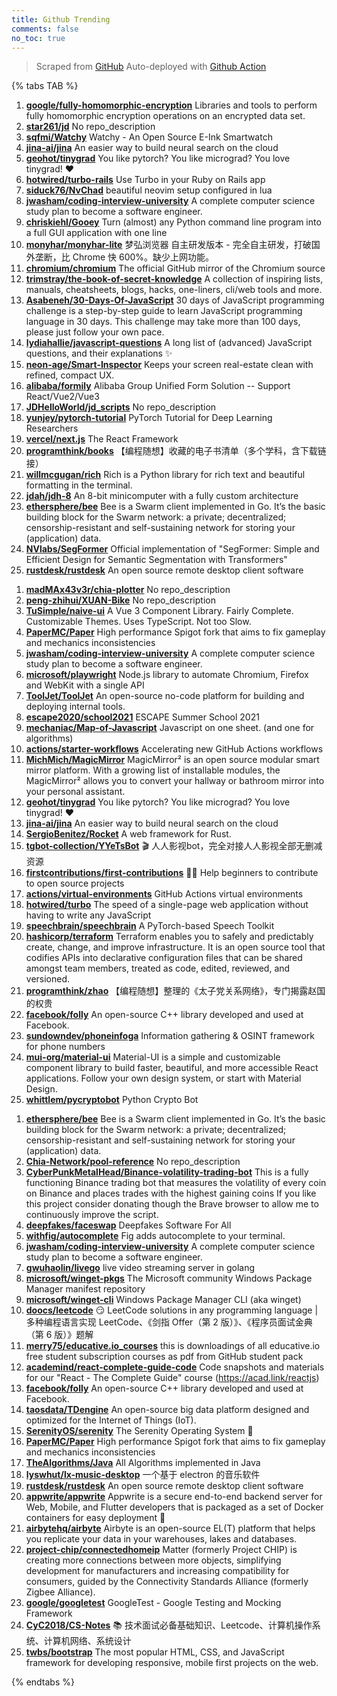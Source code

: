 ```yaml
---
title: Github Trending
comments: false
no_toc: true
---
```


> Scraped from [GitHub](https://github.com/trending)
Auto-deployed with [Github Action](https://docs.github.com/en/actions)

{% tabs TAB %}
<!-- tab Daily -->
1. [**google/fully-homomorphic-encryption**](https://github.com/google/fully-homomorphic-encryption)
Libraries and tools to perform fully homomorphic encryption operations on an encrypted data set.
2. [**star261/jd**](https://github.com/star261/jd)
No repo_description
3. [**sqfmi/Watchy**](https://github.com/sqfmi/Watchy)
Watchy - An Open Source E-Ink Smartwatch
4. [**jina-ai/jina**](https://github.com/jina-ai/jina)
An easier way to build neural search on the cloud
5. [**geohot/tinygrad**](https://github.com/geohot/tinygrad)
You like pytorch? You like micrograd? You love tinygrad! ❤️
6. [**hotwired/turbo-rails**](https://github.com/hotwired/turbo-rails)
Use Turbo in your Ruby on Rails app
7. [**siduck76/NvChad**](https://github.com/siduck76/NvChad)
beautiful neovim setup configured in lua
8. [**jwasham/coding-interview-university**](https://github.com/jwasham/coding-interview-university)
A complete computer science study plan to become a software engineer.
9. [**chriskiehl/Gooey**](https://github.com/chriskiehl/Gooey)
Turn (almost) any Python command line program into a full GUI application with one line
10. [**monyhar/monyhar-lite**](https://github.com/monyhar/monyhar-lite)
梦弘浏览器 自主研发版本 - 完全自主研发，打破国外垄断，比 Chrome 快 600%。缺少上网功能。
11. [**chromium/chromium**](https://github.com/chromium/chromium)
The official GitHub mirror of the Chromium source
12. [**trimstray/the-book-of-secret-knowledge**](https://github.com/trimstray/the-book-of-secret-knowledge)
A collection of inspiring lists, manuals, cheatsheets, blogs, hacks, one-liners, cli/web tools and more.
13. [**Asabeneh/30-Days-Of-JavaScript**](https://github.com/Asabeneh/30-Days-Of-JavaScript)
30 days of JavaScript programming challenge is a step-by-step guide to learn JavaScript programming language in 30 days. This challenge may take more than 100 days, please just follow your own pace.
14. [**lydiahallie/javascript-questions**](https://github.com/lydiahallie/javascript-questions)
A long list of (advanced) JavaScript questions, and their explanations ✨
15. [**neon-age/Smart-Inspector**](https://github.com/neon-age/Smart-Inspector)
Keeps your screen real-estate clean with refined, compact UX.
16. [**alibaba/formily**](https://github.com/alibaba/formily)
Alibaba Group Unified Form Solution -- Support React/Vue2/Vue3
17. [**JDHelloWorld/jd_scripts**](https://github.com/JDHelloWorld/jd_scripts)
No repo_description
18. [**yunjey/pytorch-tutorial**](https://github.com/yunjey/pytorch-tutorial)
PyTorch Tutorial for Deep Learning Researchers
19. [**vercel/next.js**](https://github.com/vercel/next.js)
The React Framework
20. [**programthink/books**](https://github.com/programthink/books)
【编程随想】收藏的电子书清单（多个学科，含下载链接）
21. [**willmcgugan/rich**](https://github.com/willmcgugan/rich)
Rich is a Python library for rich text and beautiful formatting in the terminal.
22. [**jdah/jdh-8**](https://github.com/jdah/jdh-8)
An 8-bit minicomputer with a fully custom architecture
23. [**ethersphere/bee**](https://github.com/ethersphere/bee)
Bee is a Swarm client implemented in Go. It’s the basic building block for the Swarm network: a private; decentralized; censorship-resistant and self-sustaining network for storing your (application) data.
24. [**NVlabs/SegFormer**](https://github.com/NVlabs/SegFormer)
Official implementation of "SegFormer: Simple and Efficient Design for Semantic Segmentation with Transformers"
25. [**rustdesk/rustdesk**](https://github.com/rustdesk/rustdesk)
An open source remote desktop client software
<!-- endtab -->
<!-- tab Weekly -->
1. [**madMAx43v3r/chia-plotter**](https://github.com/madMAx43v3r/chia-plotter)
No repo_description
2. [**peng-zhihui/XUAN-Bike**](https://github.com/peng-zhihui/XUAN-Bike)
No repo_description
3. [**TuSimple/naive-ui**](https://github.com/TuSimple/naive-ui)
A Vue 3 Component Library. Fairly Complete. Customizable Themes. Uses TypeScript. Not too Slow.
4. [**PaperMC/Paper**](https://github.com/PaperMC/Paper)
High performance Spigot fork that aims to fix gameplay and mechanics inconsistencies
5. [**jwasham/coding-interview-university**](https://github.com/jwasham/coding-interview-university)
A complete computer science study plan to become a software engineer.
6. [**microsoft/playwright**](https://github.com/microsoft/playwright)
Node.js library to automate Chromium, Firefox and WebKit with a single API
7. [**ToolJet/ToolJet**](https://github.com/ToolJet/ToolJet)
An open-source no-code platform for building and deploying internal tools.
8. [**escape2020/school2021**](https://github.com/escape2020/school2021)
ESCAPE Summer School 2021
9. [**mechaniac/Map-of-Javascript**](https://github.com/mechaniac/Map-of-Javascript)
Javascript on one sheet. (and one for algorithms)
10. [**actions/starter-workflows**](https://github.com/actions/starter-workflows)
Accelerating new GitHub Actions workflows
11. [**MichMich/MagicMirror**](https://github.com/MichMich/MagicMirror)
MagicMirror² is an open source modular smart mirror platform. With a growing list of installable modules, the MagicMirror² allows you to convert your hallway or bathroom mirror into your personal assistant.
12. [**geohot/tinygrad**](https://github.com/geohot/tinygrad)
You like pytorch? You like micrograd? You love tinygrad! ❤️
13. [**jina-ai/jina**](https://github.com/jina-ai/jina)
An easier way to build neural search on the cloud
14. [**SergioBenitez/Rocket**](https://github.com/SergioBenitez/Rocket)
A web framework for Rust.
15. [**tgbot-collection/YYeTsBot**](https://github.com/tgbot-collection/YYeTsBot)
🎬 人人影视bot，完全对接人人影视全部无删减资源
16. [**firstcontributions/first-contributions**](https://github.com/firstcontributions/first-contributions)
🚀✨ Help beginners to contribute to open source projects
17. [**actions/virtual-environments**](https://github.com/actions/virtual-environments)
GitHub Actions virtual environments
18. [**hotwired/turbo**](https://github.com/hotwired/turbo)
The speed of a single-page web application without having to write any JavaScript
19. [**speechbrain/speechbrain**](https://github.com/speechbrain/speechbrain)
A PyTorch-based Speech Toolkit
20. [**hashicorp/terraform**](https://github.com/hashicorp/terraform)
Terraform enables you to safely and predictably create, change, and improve infrastructure. It is an open source tool that codifies APIs into declarative configuration files that can be shared amongst team members, treated as code, edited, reviewed, and versioned.
21. [**programthink/zhao**](https://github.com/programthink/zhao)
【编程随想】整理的《太子党关系网络》，专门揭露赵国的权贵
22. [**facebook/folly**](https://github.com/facebook/folly)
An open-source C++ library developed and used at Facebook.
23. [**sundowndev/phoneinfoga**](https://github.com/sundowndev/phoneinfoga)
Information gathering & OSINT framework for phone numbers
24. [**mui-org/material-ui**](https://github.com/mui-org/material-ui)
Material-UI is a simple and customizable component library to build faster, beautiful, and more accessible React applications. Follow your own design system, or start with Material Design.
25. [**whittlem/pycryptobot**](https://github.com/whittlem/pycryptobot)
Python Crypto Bot
<!-- endtab -->
<!-- tab Monthly -->
1. [**ethersphere/bee**](https://github.com/ethersphere/bee)
Bee is a Swarm client implemented in Go. It’s the basic building block for the Swarm network: a private; decentralized; censorship-resistant and self-sustaining network for storing your (application) data.
2. [**Chia-Network/pool-reference**](https://github.com/Chia-Network/pool-reference)
No repo_description
3. [**CyberPunkMetalHead/Binance-volatility-trading-bot**](https://github.com/CyberPunkMetalHead/Binance-volatility-trading-bot)
This is a fully functioning Binance trading bot that measures the volatility of every coin on Binance and places trades with the highest gaining coins If you like this project consider donating though the Brave browser to allow me to continuously improve the script.
4. [**deepfakes/faceswap**](https://github.com/deepfakes/faceswap)
Deepfakes Software For All
5. [**withfig/autocomplete**](https://github.com/withfig/autocomplete)
Fig adds autocomplete to your terminal.
6. [**jwasham/coding-interview-university**](https://github.com/jwasham/coding-interview-university)
A complete computer science study plan to become a software engineer.
7. [**gwuhaolin/livego**](https://github.com/gwuhaolin/livego)
live video streaming server in golang
8. [**microsoft/winget-pkgs**](https://github.com/microsoft/winget-pkgs)
The Microsoft community Windows Package Manager manifest repository
9. [**microsoft/winget-cli**](https://github.com/microsoft/winget-cli)
Windows Package Manager CLI (aka winget)
10. [**doocs/leetcode**](https://github.com/doocs/leetcode)
😏 LeetCode solutions in any programming language | 多种编程语言实现 LeetCode、《剑指 Offer（第 2 版）》、《程序员面试金典（第 6 版）》题解
11. [**merry75/educative.io_courses**](https://github.com/merry75/educative.io_courses)
this is downloadings of all educative.io free student subscription courses as pdf from GitHub student pack
12. [**academind/react-complete-guide-code**](https://github.com/academind/react-complete-guide-code)
Code snapshots and materials for our "React - The Complete Guide" course (https://acad.link/reactjs)
13. [**facebook/folly**](https://github.com/facebook/folly)
An open-source C++ library developed and used at Facebook.
14. [**taosdata/TDengine**](https://github.com/taosdata/TDengine)
An open-source big data platform designed and optimized for the Internet of Things (IoT).
15. [**SerenityOS/serenity**](https://github.com/SerenityOS/serenity)
The Serenity Operating System 🐞
16. [**PaperMC/Paper**](https://github.com/PaperMC/Paper)
High performance Spigot fork that aims to fix gameplay and mechanics inconsistencies
17. [**TheAlgorithms/Java**](https://github.com/TheAlgorithms/Java)
All Algorithms implemented in Java
18. [**lyswhut/lx-music-desktop**](https://github.com/lyswhut/lx-music-desktop)
一个基于 electron 的音乐软件
19. [**rustdesk/rustdesk**](https://github.com/rustdesk/rustdesk)
An open source remote desktop client software
20. [**appwrite/appwrite**](https://github.com/appwrite/appwrite)
Appwrite is a secure end-to-end backend server for Web, Mobile, and Flutter developers that is packaged as a set of Docker containers for easy deployment 🚀
21. [**airbytehq/airbyte**](https://github.com/airbytehq/airbyte)
Airbyte is an open-source EL(T) platform that helps you replicate your data in your warehouses, lakes and databases.
22. [**project-chip/connectedhomeip**](https://github.com/project-chip/connectedhomeip)
Matter (formerly Project CHIP) is creating more connections between more objects, simplifying development for manufacturers and increasing compatibility for consumers, guided by the Connectivity Standards Alliance (formerly Zigbee Alliance).
23. [**google/googletest**](https://github.com/google/googletest)
GoogleTest - Google Testing and Mocking Framework
24. [**CyC2018/CS-Notes**](https://github.com/CyC2018/CS-Notes)
📚 技术面试必备基础知识、Leetcode、计算机操作系统、计算机网络、系统设计
25. [**twbs/bootstrap**](https://github.com/twbs/bootstrap)
The most popular HTML, CSS, and JavaScript framework for developing responsive, mobile first projects on the web.
<!-- endtab -->
{% endtabs %}
